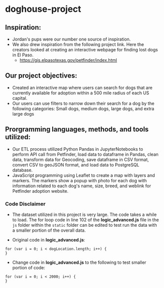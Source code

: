 # doghouse-project

## Inspiration:

* Jordan's pups were our number one source of inspiration. 
* We also drew inspiration from the following project link. Here the creators looked at creating an interactive webpage for finding lost dogs in El Paso.
    - https://gis.elpasotexas.gov/petfinder/index.html

## Our project objectives:

* Created an interactive map where users can search for dogs that are currently available for adoption within a 500 mile radius of each US capital. 
* Our users can use filters to narrow down their search for a dog by the following categories: Small dogs, medium dogs, large dogs, and extra large dogs


## Prorgramming languages, methods, and tools utilized:

* Our ETL process utilized Python Pandas in JupyterNotebooks to perform API call from Petfinder, load data to dataframe in Pandas, clean data, transform data for Geocoding, save dataframe in CSV format, convert CSV to geoJSON format, and load data to PostgreSQL database.
* JavaScript programming using Leaflet to create a map with layers and markers. The markers show a popup with photo for each dog with information related to each dog's name, size, breed, and weblink for Petfinder adoption website.

### Code Disclaimer

* The dataset utilized in this project is very large. The code takes a while to load. The for loop code in line 102 of the **logic_advanced.js** file in the `js` folder within the `static` folder can be edited to test run the data with a smaller portion of the overall data. 

* Original code in **logic_advanced.js**: 
```
for (var i = 0; i < dogLocation.length; i++) {
}
```
* Change code in **logic_advanced.js** to the following to test smaller portion of code:
```
for (var i = 0; i < 2000; i++) {
}
```
